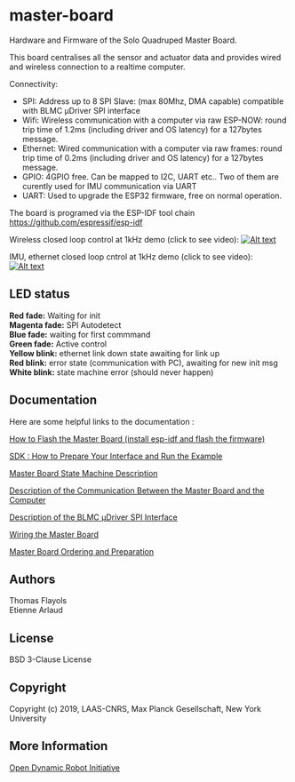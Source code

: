 # master-board
Hardware and Firmware of the Solo Quadruped Master Board.

This board centralises all the sensor and actuator data and provides wired and wireless connection to a realtime computer.

Connectivity:

* SPI: Address up to 8 SPI Slave: (max 80Mhz, DMA capable) compatible with BLMC µDriver SPI interface
* Wifi: Wireless communication with a computer via raw ESP-NOW: round trip time of 1.2ms (including driver and OS latency) for a 127bytes message.
* Ethernet: Wired communication with a computer via raw frames: round trip time of 0.2ms (including driver and OS latency) for a 127bytes message.
* GPIO: 4GPIO free. Can be mapped to I2C, UART etc.. Two of them are curently used for IMU communication via UART
* UART: Used to upgrade the ESP32 firmware, free on normal operation.

The board is programed via the ESP-IDF tool chain https://github.com/espressif/esp-idf

Wireless closed loop control at 1kHz demo (click to see video):
[![Alt text](https://img.youtube.com/vi/kEtmWzfE4aw/0.jpg)](https://www.youtube.com/watch?v=kEtmWzfE4aw)

IMU, ethernet closed loop cntrol at 1kHz demo (click to see video):
[![Alt text](https://img.youtube.com/vi/TaonDmPJcGE/0.jpg)](https://www.youtube.com/watch?v=TaonDmPJcGE)

## LED status
**Red fade:** Waiting for init<br>
**Magenta fade:** SPI Autodetect<br>
**Blue fade:** waiting for first commmand<br>
**Green fade:** Active control<br>
**Yellow blink:** ethernet link down state awaiting for link up<br>
**Red blink:** error state (communication with PC), awaiting for new init msg<br>
**White blink:** state machine error (should never happen)<br>

Documentation
-------------
Here are some helpful links to the documentation :

[How to Flash the Master Board (install esp-idf and flash the firmware)](firmware/README.md)

[SDK : How to Prepare Your Interface and Run the Example](sdk/master_board_sdk/README.md)

[Master Board State Machine Description](documentation/masterboard_state_machine.md)

[Description of the Communication Between the Master Board and the Computer](documentation/masterboard_communication.md)

[Description of the BLMC µDriver SPI Interface](documentation/BLMC_%C2%B5Driver_SPI_interface.md)

[Wiring the Master Board](documentation/masterboard_wiring.md)

[Master Board Ordering and Preparation](documentation/masterboard_ordering_soldering.md)

Authors
--------
Thomas Flayols  
Etienne Arlaud

License
-------
BSD 3-Clause License

Copyright
-----------
Copyright (c) 2019, LAAS-CNRS, Max Planck Gesellschaft, New York University

More Information
----------------
[Open Dynamic Robot Initiative](https://open-dynamic-robot-initiative.github.io)  
